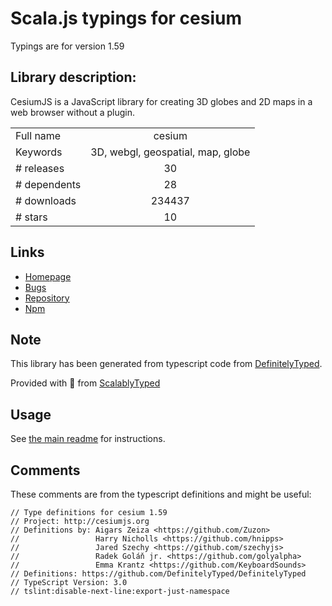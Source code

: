 
# Scala.js typings for cesium

Typings are for version 1.59

## Library description:
CesiumJS is a JavaScript library for creating 3D globes and 2D maps in a web browser without a plugin.

|                    |                 |
| ------------------ | :-------------: |
| Full name          | cesium |
| Keywords           | 3D, webgl, geospatial, map, globe |
| # releases         | 30 |
| # dependents       | 28 |
| # downloads        | 234437 |
| # stars            | 10 |

## Links
- [Homepage](http://cesiumjs.org)
- [Bugs](https://github.com/AnalyticalGraphicsInc/cesium/issues)
- [Repository](https://github.com/AnalyticalGraphicsInc/cesium)
- [Npm](https://www.npmjs.com/package/cesium)
    


## Note
This library has been generated from typescript code from [DefinitelyTyped](https://definitelytyped.org).

Provided with :purple_heart: from [ScalablyTyped](https://github.com/oyvindberg/ScalablyTyped)

## Usage
See [the main readme](../../readme.md) for instructions.

## Comments

These comments are from the typescript definitions and might be useful:
```
// Type definitions for cesium 1.59
// Project: http://cesiumjs.org
// Definitions by: Aigars Zeiza <https://github.com/Zuzon>
//                 Harry Nicholls <https://github.com/hnipps>
//                 Jared Szechy <https://github.com/szechyjs>
//                 Radek Goláň jr. <https://github.com/golyalpha>
//                 Emma Krantz <https://github.com/KeyboardSounds>
// Definitions: https://github.com/DefinitelyTyped/DefinitelyTyped
// TypeScript Version: 3.0
// tslint:disable-next-line:export-just-namespace

```

